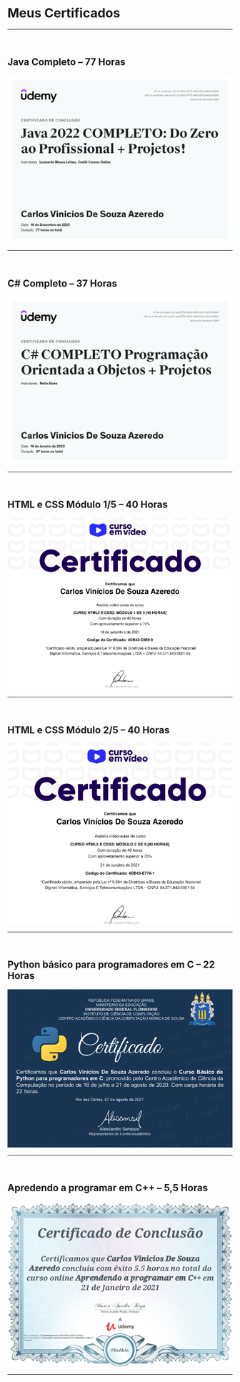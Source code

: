 # Meus Certificados
<hr>
<br>

## Java Completo – 77 Horas
<p>
  <img src = "https://github.com/CarlosVinicios99/Certificados/blob/main/imagens-certificados/certificado_curso_Java_Completo_Cod3r.jpg?raw=true" alt = "certificado Java completo 77 horas">
</p>
<hr>
<br>


## C# Completo – 37 Horas
<p>
  <img src = "https://github.com/CarlosVinicios99/Certificados/blob/main/imagens-certificados/C%23-completo.jpg?raw=true" alt = "certificado C# completo">
</p>
<hr>
<br>


## HTML e CSS Módulo 1/5 – 40 Horas
<p>
  <img src = "https://github.com/CarlosVinicios99/Certificados/blob/main/imagens-certificados/html-css-modulo1.png?raw=true" alt = certificado html e css modulo 1">
</p>
<hr>
<br>

## HTML e CSS Módulo 2/5 – 40 Horas
<p>
  <img src = "https://github.com/CarlosVinicios99/Certificados/blob/main/imagens-certificados/html-css-modulo2.png?raw=true" alt = "certificado html e css modulo 2">
</p>
<hr>
<br>


## Python básico para programadores em C – 22 Horas
<p>
  <img src = "https://github.com/CarlosVinicios99/Certificados/blob/main/imagens-certificados/python-basico-para-programadores-em-c.png?raw=true" alt = "certificado python">
</p>
<hr>
<br>

## Apredendo a programar em C++ – 5,5 Horas
<p>
  <img src = "https://github.com/CarlosVinicios99/Certificados/blob/main/imagens-certificados/aprendendo-a-programar-em-c++.png?raw=true" alt = certificado C++">
</p>
<hr>
<br>



